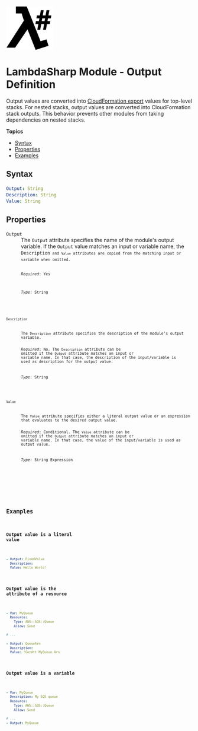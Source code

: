 ![λ#](LambdaSharp_v2_small.png)

# LambdaSharp Module - Output Definition

Output values are converted into [CloudFormation export](https://docs.aws.amazon.com/AWSCloudFormation/latest/UserGuide/using-cfn-stack-exports.html) values for top-level stacks. For nested stacks, output values are converted into CloudFormation stack outputs. This behavior prevents other modules from taking dependencies on nested stacks.

__Topics__
* [Syntax](#syntax)
* [Properties](#properties)
* [Examples](#examples)

## Syntax

```yaml
Output: String
Description: String
Value: String
```

## Properties

<dl>

<dt><code>Output</code></dt>
<dd>
The <code>Output</code> attribute specifies the name of the module's output variable. If the <code>Output</code> value matches an input or variable name, the <code>Description<code> and <code>Value</code> attributes are copied from the matching input or variable when omitted.

<i>Required</i>: Yes

<i>Type</i>: String
</dd>

<dt><code>Description</code></dt>
<dd>
The <code>Description</code> attribute specifies the description of the module's output variable.

<i>Required</i>: No. The <code>Description</code> attribute can be omitted if the <code>Output</code> attribute matches an input or variable name. In that case, the description of the input/variable is used as description for the output value.

<i>Type</i>: String
</dd>

<dt><code>Value</code></dt>
<dd>
The <code>Value</code> attribute specifies either a literal output value or an expression that evaluates to the desired output value.

<i>Required</i>: Conditional. The <code>Value</code> attribute can be omitted if the <code>Output</code> attribute matches an input or variable name. In that case, the value of the input/variable is used as output value.

<i>Type</i>: String Expression
</dd>

</dl>

## Examples

### Output value is a literal value

```yaml
- Output: FixedValue
  Description:
  Value: Hello World!
```

### Output value is the attribute of a resource

```yaml
- Var: MyQueue
  Resource:
    Type: AWS::SQS::Queue
    Allow: Send

# ...

- Output: QueueArn
  Description:
  Value: !GetAtt MyQueue.Arn
```

### Output value is a variable

```yaml
- Var: MyQueue
  Description: My SQS queue
  Resource:
    Type: AWS::SQS::Queue
    Allow: Send

# ...
- Output: MyQueue
```
